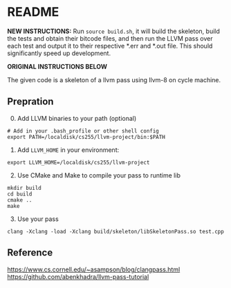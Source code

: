 # README

**NEW INSTRUCTIONS:** Run `source build.sh`, it will build the skeleton, build the tests and obtain their bitcode files,
and then run the LLVM pass over each test and output it to their respective *.err and *.out file. This should significantly
speed up development.

**ORIGINAL INSTRUCTIONS BELOW**

The given code is a skeleton of a llvm pass using llvm-8 on cycle machine.

## Prepration
0. Add LLVM binaries to your path (optional)
```
# Add in your .bash_profile or other shell config
export PATH=/localdisk/cs255/llvm-project/bin:$PATH
```

1. Add `LLVM_HOME` in your environment:
```
export LLVM_HOME=/localdisk/cs255/llvm-project
```

2. Use CMake and Make to compile your pass to runtime lib
```
mkdir build
cd build
cmake ..
make
```

3. Use your pass
```
clang -Xclang -load -Xclang build/skeleton/libSkeletonPass.so test.cpp
```

## Reference
https://www.cs.cornell.edu/~asampson/blog/clangpass.html
https://github.com/abenkhadra/llvm-pass-tutorial
